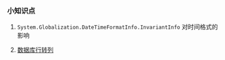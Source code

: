 ###  小知识点

1. `System.Globalization.DateTimeFormatInfo.InvariantInfo` 对时间格式的影响

2. [数据库行转列](sql_row_col.md)
